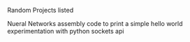 Random Projects listed

Nueral Networks
assembly code to print a simple hello world 
experimentation with python sockets api
